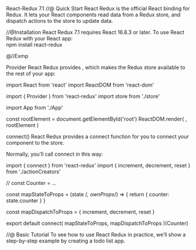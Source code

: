  React-Redux 7.1
//@ Quick Start
    React Redux is the official React binding for Redux. It lets your React components read data from a Redux store, and dispatch actions to the store to update data.

 //@Installation
 React Redux 7.1 requires React 16.8.3 or later.
 To use React Redux with your React app:   
 npm install react-redux

 @//Exmp

 Provider
React Redux provides <Provider />, which makes the Redux store available to the rest of your app:

import React from 'react'
import ReactDOM from 'react-dom'

import { Provider } from 'react-redux'
import store from './store'

import App from './App'

const rootElement = document.getElementById('root')
ReactDOM.render(
  <Provider store={store}>
    <App />
  </Provider>,
  rootElement
)

connect()
React Redux provides a connect function for you to connect your component to the store.

Normally, you’ll call connect in this way:

import { connect } from 'react-redux'
import { increment, decrement, reset } from './actionCreators'

// const Counter = ...

const mapStateToProps = (state /*, ownProps*/) => {
  return {
    counter: state.counter
  }
}

const mapDispatchToProps = { increment, decrement, reset }

export default connect(
  mapStateToProps,
  mapDispatchToProps
)(Counter)

//@ Basic Tutorial
To see how to use React Redux in practice, we’ll show a step-by-step example by creating a todo list app.
